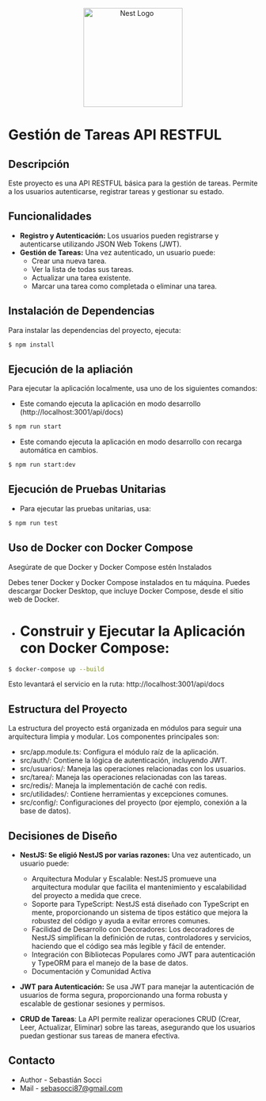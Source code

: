 <p align="center">
  <a href="http://nestjs.com/" target="blank"><img src="https://www.surcos.com/images_/logo_SB.png?20210924" width="200" alt="Nest Logo" /></a>
</p>

# Gestión de Tareas API RESTFUL

## Descripción

Este proyecto es una API RESTFUL básica para la gestión de tareas. Permite a los usuarios autenticarse, registrar tareas y gestionar su estado.

## Funcionalidades

- **Registro y Autenticación:** Los usuarios pueden registrarse y autenticarse utilizando JSON Web Tokens (JWT).
- **Gestión de Tareas:** Una vez autenticado, un usuario puede:
  - Crear una nueva tarea.
  - Ver la lista de todas sus tareas.
  - Actualizar una tarea existente.
  - Marcar una tarea como completada o eliminar una tarea.

## Instalación de Dependencias

Para instalar las dependencias del proyecto, ejecuta:

```bash
$ npm install
```

## Ejecución de la apliación

Para ejecutar la aplicación localmente, usa uno de los siguientes comandos:

  - Este comando ejecuta la aplicación en modo desarrollo (http://localhost:3001/api/docs)
```bash
$ npm run start
```
  - Este comando ejecuta la aplicación en modo desarrollo con recarga automática en cambios.
```bash
$ npm run start:dev
```

## Ejecución de Pruebas Unitarias

  - Para ejecutar las pruebas unitarias, usa:
```bash
$ npm run test
```

## Uso de Docker con Docker Compose

Asegúrate de que Docker y Docker Compose estén Instalados

Debes tener Docker y Docker Compose instalados en tu máquina. Puedes descargar Docker Desktop, que incluye Docker Compose, desde el sitio web de Docker.

  - # Construir y Ejecutar la Aplicación con Docker Compose:
```bash
$ docker-compose up --build
```

Esto levantará el servicio en la ruta: http://localhost:3001/api/docs

## Estructura del Proyecto

La estructura del proyecto está organizada en módulos para seguir una arquitectura limpia y modular. Los componentes principales son:

  - src/app.module.ts: Configura el módulo raíz de la aplicación.
  - src/auth/: Contiene la lógica de autenticación, incluyendo JWT.
  - src/usuarios/: Maneja las operaciones relacionadas con los usuarios.
  - src/tarea/: Maneja las operaciones relacionadas con las tareas.
  - src/redis/: Maneja la implementación de caché con redis.
  - src/utilidades/: Contiene herramientas y excepciones comunes.
  - src/config/: Configuraciones del proyecto (por ejemplo, conexión a la base de datos).

## Decisiones de Diseño

- **NestJS: Se eligió NestJS por varias razones:** Una vez autenticado, un usuario puede:
  - Arquitectura Modular y Escalable: NestJS promueve una arquitectura modular que facilita el mantenimiento y escalabilidad del proyecto a medida que crece.
  - Soporte para TypeScript: NestJS está diseñado con TypeScript en mente, proporcionando un sistema de tipos estático que mejora la robustez del código y ayuda a evitar errores comunes.
  - Facilidad de Desarrollo con Decoradores: Los decoradores de NestJS simplifican la definición de rutas, controladores y servicios, haciendo que el código sea más legible y fácil de entender.
  - Integración con Bibliotecas Populares como JWT para autenticación y TypeORM para el manejo de la base de datos.
  - Documentación y Comunidad Activa

- **JWT para Autenticación:** Se usa JWT para manejar la autenticación de usuarios de forma segura, proporcionando una forma robusta y escalable de gestionar sesiones y permisos.

- **CRUD de Tareas**: La API permite realizar operaciones CRUD (Crear, Leer, Actualizar, Eliminar) sobre las tareas, asegurando que los usuarios puedan gestionar sus tareas de manera efectiva.

## Contacto

- Author - Sebastián Socci
- Mail - sebasocci87@gmail.com

